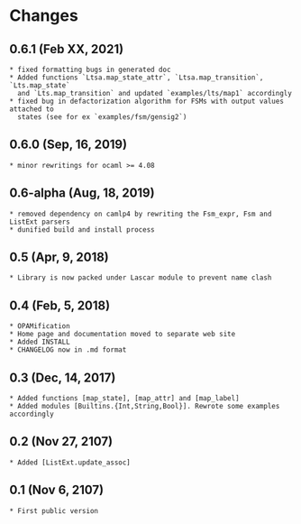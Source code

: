 # Changes

## 0.6.1 (Feb XX, 2021)
    * fixed formatting bugs in generated doc 
    * Added functions `Ltsa.map_state_attr`, `Ltsa.map_transition`, `Lts.map_state`
      and `Lts.map_transition` and updated `examples/lts/map1` accordingly
    * fixed bug in defactorization algorithm for FSMs with output values attached to
      states (see for ex `examples/fsm/gensig2`)

## 0.6.0 (Sep, 16, 2019)
    * minor rewritings for ocaml >= 4.08

## 0.6-alpha (Aug, 18, 2019)
    * removed dependency on camlp4 by rewriting the Fsm_expr, Fsm and ListExt parsers
    * dunified build and install process
    
## 0.5 (Apr, 9, 2018)
	* Library is now packed under Lascar module to prevent name clash
    
## 0.4 (Feb, 5, 2018)
	* OPAMification
	* Home page and documentation moved to separate web site
	* Added INSTALL
	* CHANGELOG now in .md format
	
## 0.3 (Dec, 14, 2017)
	* Added functions [map_state], [map_attr] and [map_label]
	* Added modules [Builtins.{Int,String,Bool}]. Rewrote some examples accordingly
	
## 0.2 (Nov 27, 2107)
    * Added [ListExt.update_assoc]
	
## 0.1 (Nov 6, 2107)
    * First public version
